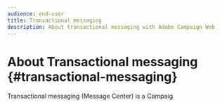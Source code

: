 ```yaml
---
audience: end-user
title: Transactional messaging
description: About transactional messaging with Adobe Campaign Web
---
```

# About Transactional messaging {#transactional-messaging}

Transactional messaging (Message Center) is a Campaig